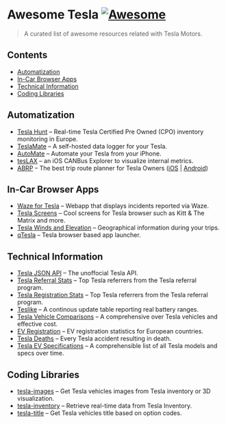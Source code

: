 # Awesome Tesla [![Awesome](https://awesome.re/badge-flat2.svg)](https://github.com/sindresorhus/awesome)

> A curated list of awesome resources related with Tesla Motors.

## Contents
- [Automatization](#automatization)
- [In-Car Browser Apps](#in-car-browser-apps)
- [Technical Information](#technical-information)
- [Coding Libraries](#coding-libraries)

## Automatization

- [Tesla Hunt](https://teslahunt.io/) – Real-time Tesla Certified Pre Owned (CPO) inventory monitoring in Europe.
- [TeslaMate](https://github.com/adriankumpf/teslamate) – A self-hosted data logger for your Tesla.
- [AutoMate](https://apps.apple.com/us/app/automate-for-tesla/id1382111619) – Automate your Tesla from your iPhone.
- [tesLAX](https://apps.apple.com/us/app/teslax-canbus-explorer/id1495403139) – an iOS CANBus Explorer to visualize internal metrics.
- [ABRP](https://abetterrouteplanner.com/) – The best trip route planner for Tesla Owners ([iOS](https://apps.apple.com/us/app/a-better-routeplanner-abrp/id1490860521) | [Android](https://play.google.com/store/apps/details?id=com.iternio.abrpapp))

## In-Car Browser Apps

- [Waze for Tesla](https://teslawaze.azurewebsites.net) – Webapp that displays incidents reported via Waze.
- [Tesla Screens](http://www.kinetic.com/teslascreens/) – Cool screens for Tesla browser such as Kitt & The Matrix and more.
- [Tesla Winds and Elevation](https://teslawinds.com/) – Geographical information during your trips.
- [qTesla](https://qtes.la/) – Tesla browser based app launcher.

## Technical Information

- [Tesla JSON API](https://tesla-api.timdorr.com) – The unoffocial Tesla API.
- [Tesla Referral Stats](https://top.teslastats.no) – Top Tesla referrers from the Tesla referral program.
- [Tesla Registration Stats](https://teslastats.no) – Top Tesla referrers from the Tesla referral program.
- [Teslike](https://teslike.com) – A continous update table reporting real battery ranges.
- [Tesla Vehicle Comparisons](https://docs.google.com/spreadsheets/d/1Rv464J1RsXNBNddy008IPsQfVrO4kHPh_L4HWKpG4bo/edit#gid=0) – A comprehensive over Tesla vehicles and effective cost.
- [EV Registration](https://eu-evs.com/) – EV registration statistics for European countries.
- [Tesla Deaths](https://www.tesladeaths.com) – Every Tesla accident resulting in death.
- [Tesla EV Specifications](https://www.evspecifications.com/en/brand/b1e92) – A comprehensible list of all Tesla models and specs over time.

## Coding Libraries

- [tesla-images](https://github.com/teslahunt/tesla-images) – Get Tesla vehicles images from Tesla inventory or 3D visualization.
- [tesla-inventory](https://github.com/teslahunt/tesla-inventory) – Retrieve real-time data from Tesla Inventory.
- [tesla-title](https://github.com/teslahunt/tesla-title) – Get Tesla vehicles title based on option codes.
